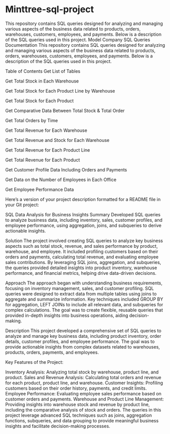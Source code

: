 # Minttree-sql-project
This repository contains SQL queries designed for analyzing and managing various aspects of the business data related to products, orders, warehouses, customers, employees, and payments. Below is a description of the SQL queries used in this project.
Model Company
SQL Queries Documentation
This repository contains SQL queries designed for analyzing and managing various aspects of the business data related to products, orders, warehouses, customers, employees, and payments. Below is a description of the SQL queries used in this project.

Table of Contents
Get List of Tables

Get Total Stock in Each Warehouse

Get Total Stock for Each Product Line by Warehouse

Get Total Stock for Each Product

Get Comparative Data Between Total Stock & Total Order

Get Total Orders by Time

Get Total Revenue for Each Warehouse

Get Total Revenue and Stock for Each Warehouse

Get Total Revenue for Each Product Line

Get Total Revenue for Each Product

Get Customer Profile Data Including Orders and Payments

Get Data on the Number of Employees in Each Office

Get Employee Performance Data

Here’s a version of your project description formatted for a README file in your Git project:

SQL Data Analysis for Business Insights
Summary
Developed SQL queries to analyze business data, including inventory, sales, customer profiles, and employee performance, using aggregation, joins, and subqueries to derive actionable insights.

Solution
The project involved creating SQL queries to analyze key business aspects such as total stock, revenue, and sales performance by product, warehouse, and employee. It included profiling customers based on their orders and payments, calculating total revenue, and evaluating employee sales contributions. By leveraging SQL joins, aggregation, and subqueries, the queries provided detailed insights into product inventory, warehouse performance, and financial metrics, helping drive data-driven decisions.

Approach
The approach began with understanding business requirements, focusing on inventory management, sales, and customer profiling. SQL queries were designed to extract data from multiple tables using joins to aggregate and summarize information. Key techniques included GROUP BY for aggregation, LEFT JOINs to include all relevant data, and subqueries for complex calculations. The goal was to create flexible, reusable queries that provided in-depth insights into business operations, aiding decision-making.

Description
This project developed a comprehensive set of SQL queries to analyze and manage key business data, including product inventory, order details, customer profiles, and employee performance. The goal was to provide actionable insights from complex datasets related to warehouses, products, orders, payments, and employees.

Key Features of the Project:

Inventory Analysis: Analyzing total stock by warehouse, product line, and product.
Sales and Revenue Analysis: Calculating total orders and revenue for each product, product line, and warehouse.
Customer Insights: Profiling customers based on their order history, payments, and credit limits.
Employee Performance: Evaluating employee sales performance based on customer orders and payments.
Warehouse and Product Line Management: Providing insights into warehouse stock and revenue by product line, including the comparative analysis of stock and orders.
The queries in this project leverage advanced SQL techniques such as joins, aggregation functions, subqueries, and data grouping to provide meaningful business insights and facilitate decision-making processes.
